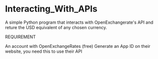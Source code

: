 # Interacting_With_APIs
A simple Python program that interacts with OpenExchangerate's API and reture the USD equivalent of any chosen currency.

REQUIREMENT

An account with OpenExchangeRates (free)
Generate an App ID on their website, you need this to use their API
